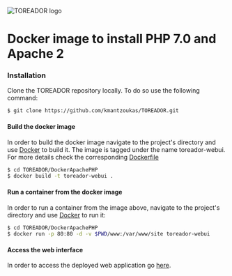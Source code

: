 ![TOREADOR logo](http://www.toreador-project.eu/wp-content/themes/acqualiofilizzata/images/logo-header.png)
# Docker image to install PHP 7.0 and Apache 2

### Installation
Clone the TOREADOR repository locally. To do so use the following command:

```sh
$ git clone https://github.com/kmantzoukas/TOREADOR.git
```

#### Build the docker image
In order to build the docker image navigate to the project's directory and use [Docker](https://www.docker.com/) to build it. The image is tagged under the name toreador-webui. For more details check the corresponding [Dockerfile](https://github.com/kmantzoukas/TOREADOR/blob/master/DockerApachePHP/Dockerfile)
```sh
$ cd TOREADOR/DockerApachePHP
$ docker build -t toreador-webui .
```
#### Run a container from the docker image
In order to run a container from the image above, navigate to the project's directory and use [Docker](https://www.docker.com/) to run it:
```sh
$ cd TOREADOR/DockerApachePHP
$ docker run -p 80:80 -d -v $PWD/www:/var/www/site toreador-webui
```
#### Access the web interface
In order to access the deployed web application go [here](http://soi-vm-test1.nsqdc.city.ac.uk/toreador/index.php).
